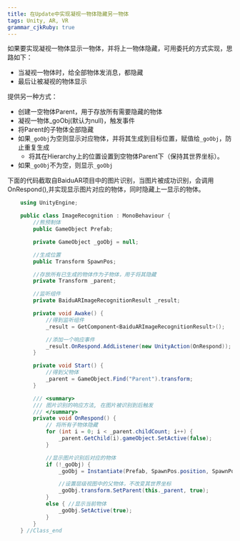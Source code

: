 ```yaml
---
title: 在Update中实现凝视一物体隐藏另一物体
tags: Unity, AR, VR
grammar_cjkRuby: true
---
```

如果要实现凝视一物体显示一物体，并将上一物体隐藏，可用委托的方式实现，思路如下：
* 当凝视一物体时，给全部物体发消息，都隐藏
* 最后让被凝视的物体显示

提供另一种方式：
* 创建一空物体Parent，用于存放所有需要隐藏的物体
* 凝视一物体_goObj(默认为null)，触发事件
* 将Parent的子物体全部隐藏
* 如果`_goObj`为空则显示对应物体，并将其生成到目标位置，赋值给`_goObj`，防止重复生成
  * 将其在Hierarchy上的位置设置到空物体Parent下（保持其世界坐标）。
* 如果`_goObj`不为空，则显示`_goObj`

下面的代码截取自BaiduAR项目中的图片识别，当图片被成功识别，会调用OnRespond(),并实现显示图片对应的物体，同时隐藏上一显示的物体。

```csharp
    using UnityEngine;

    public class ImageRecognition : MonoBehaviour {
        //熊预制体
        public GameObject Prefab;

        private GameObject _goObj = null;

        //生成位置
        public Transform SpawnPos;

        //存放所有已生成的物体作为子物体，用于将其隐藏
        private Transform _parent;

        //监听组件
        private BaiduARImageRecognitionResult _result;

        private void Awake() {
            //得到监听组件
            _result = GetComponent<BaiduARImageRecognitionResult>();

            //添加一个响应事件
            _result.OnRespond.AddListener(new UnityAction(OnRespond));
        }

        private void Start() {
            //得到父物体
            _parent = GameObject.Find("Parent").transform;
        }

        /// <summary>
        /// 图片识别的响应方法, 在图片被识别到后触发
        /// </summary>
        private void OnRespond() {
            // 将所有子物体隐藏
            for (int i = 0; i < _parent.childCount; i++) {
                _parent.GetChild(i).gameObject.SetActive(false);
            }

            //显示图片识别后对应的物体
            if (!_goObj) {
                _goObj = Instantiate(Prefab, SpawnPos.position, SpawnPos.rotation);

                //设置层级视图中的父物体，不改变其世界坐标
                _goObj.transform.SetParent(this._parent, true);
            }
            else { //显示当前物体
                _goObj.SetActive(true);
            }
        }
    } //Class_end
```